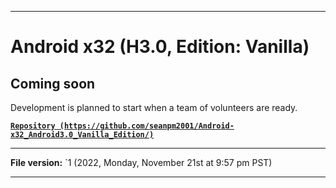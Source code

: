 
***

# Android x32 (H3.0, Edition: Vanilla)

## Coming soon

Development is planned to start when a team of volunteers are ready.

**[`Repository (https://github.com/seanpm2001/Android-x32_Android3.0_Vanilla_Edition/)`](https://github.com/seanpm2001/Android-x64_Android3.0_Vanilla_Edition/)**

***

**File version:** `1 (2022, Monday, November 21st at 9:57 pm PST)

***
